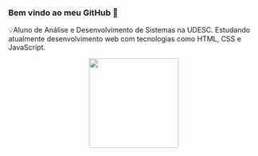 ### Bem vindo ao meu GitHub 👋

💡Aluno de  Análise e Desenvolvimento de Sistemas na UDESC. Estudando atualmente desenvolvimento web com tecnologias como HTML, CSS e JavaScript.

<div align="center">
  <img height="180em" src="https://github-readme-stats.vercel.app/api/top-langs/?username=guilhermemendesrosa&layout=compact&langs_count=7&theme=github_dark"/>
</div>
